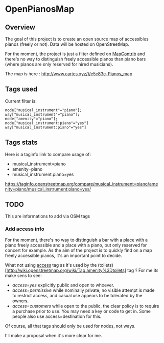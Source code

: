 # OpenPianosMap

## Overview

The goal of this project is to create an open source map of accessibles pianos (freely or not).
Data will be hosted on OpenStreetMap.

For the moment, the project is just a filter defined on [MapContrib](https://github.com/MapContrib/MapContrib) and there's no way to distinguish freely accessible pianos than piano bars (where pianos are only reserved for hired musicians).

The map is here :
http://www.cartes.xyz/t/e5c83c-Pianos_map

## Tags used

Current filter is:

```
node["musical_instrument"="piano"];
way["musical_instrument"="piano"];
node["amenity"="piano"];
node["musical_instrument:piano"="yes"]
way["musical_instrument:piano"="yes"]
```

## Tags stats

Here is a taginfo link to compare usage of:
  - musical_instrument=piano
  - amenity=piano
  - musical_instrument:piano=yes

https://taginfo.openstreetmap.org/compare/musical_instrument=piano/amenity=piano/musical_instrument:piano=yes/

## TODO

This are informations to add via OSM tags

### Add access info

For the moment, there's no way to distinguish a bar with a place with a piano freely accessible and a place with a piano, but only reserved for concert for example.
As the aim of the project is to quickly find on a map freely accessible pianos, it's an important point to decide.

What not using [access](http://wiki.openstreetmap.org/wiki/FR:Key:access) tag as it's used by the (toilets)[http://wiki.openstreetmap.org/wiki/Tag:amenity%3Dtoilets] tag ?
For me its make sens to see:

  - *access=yes* explicitly public and open to whoever.
  - *access=permissive* while nominally private, no visible attempt is made to restrict access, and casual use appears to be tolerated by the owners.
  - *access=customers* while open to the public, the clear policy is to require a purchase prior to use. You may need a key or code to get in. Some people also use access=destination for this.

Of course, all that tags should only be used for nodes, not ways.

I'll make a proposal when it's more clear for me.
